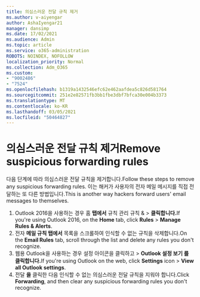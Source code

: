 ```yaml
---
title: 의심스러운 전달 규칙 제거
ms.author: v-aiyengar
author: AshaIyengar21
manager: dansimp
ms.date: 17/02/2021
ms.audience: Admin
ms.topic: article
ms.service: o365-administration
ROBOTS: NOINDEX, NOFOLLOW
localization_priority: Normal
ms.collection: Adm_O365
ms.custom:
- "9002486"
- "7524"
ms.openlocfilehash: b1319a1432546efc62e462aafdea5c826d581764
ms.sourcegitcommit: 251e2e82571fb3bb1fbe3dbf7bfca30e004b3373
ms.translationtype: MT
ms.contentlocale: ko-KR
ms.lasthandoff: 03/05/2021
ms.locfileid: "50464827"
---
```

# <a name="remove-suspicious-forwarding-rules"></a><span data-ttu-id="818e1-102">의심스러운 전달 규칙 제거</span><span class="sxs-lookup"><span data-stu-id="818e1-102">Remove suspicious forwarding rules</span></span>

<span data-ttu-id="818e1-103">다음 단계에 따라 의심스러운 전달 규칙을 제거합니다.</span><span class="sxs-lookup"><span data-stu-id="818e1-103">Follow these steps to remove any suspicious forwarding rules.</span></span> <span data-ttu-id="818e1-104">이는 해커가 사용자의 전자 메일 메시지를 직접 전달하는 또 다른 방법입니다.</span><span class="sxs-lookup"><span data-stu-id="818e1-104">This is another way hackers forward users' email messages to themselves.</span></span>

1. <span data-ttu-id="818e1-105">Outlook 2016을 사용하는 경우 홈 **탭에서** 규칙 관리 규칙 &   >  **클릭합니다.**</span><span class="sxs-lookup"><span data-stu-id="818e1-105">If you're using Outlook 2016, on the **Home** tab, click **Rules** > **Manage Rules & Alerts**.</span></span> 
1. <span data-ttu-id="818e1-106">전자 **메일 규칙 탭에서** 목록을 스크롤하여 인식할 수 없는 규칙을 삭제합니다.</span><span class="sxs-lookup"><span data-stu-id="818e1-106">On the **Email Rules** tab, scroll through the list and delete any rules you don't recognize.</span></span>
1. <span data-ttu-id="818e1-107">웹용 Outlook을 사용하는 경우 설정  아이콘을 클릭하고 > **Outlook 설정 보기 를 클릭합니다.**</span><span class="sxs-lookup"><span data-stu-id="818e1-107">If you're using Outlook on the web, click **Settings** icon > **View all Outlook settings**.</span></span>
1. <span data-ttu-id="818e1-108">전달 **을** 클릭한 다음 인식할 수 없는 의심스러운 전달 규칙을 지워야 합니다.</span><span class="sxs-lookup"><span data-stu-id="818e1-108">Click **Forwarding**, and then clear any suspicious forwarding rules you don't recognize.</span></span>
